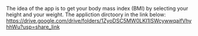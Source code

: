 The idea of the app is to get your body mass index (BMI) by selecting your height and your weight. 
The appliction dirctoory in the link below: 
https://drive.google.com/drive/folders/1ZyoDSC5MW0LKI1lSWcywwqaifVhyhhWu?usp=share_link
